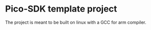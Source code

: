 # Pico-SDK template project

The project is meant to be built on linux with a GCC for arm compiler.
